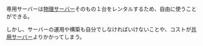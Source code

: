

専用サーバーは[物理サーバー](物理サーバー.md)そのもの１台をレンタルするため、自由に使うことができる。

しかし、サーバーの運用や構築も自分でしなければいけないことや、コストが[共用サーバー](共用サーバー.md)よりかかってしまう。